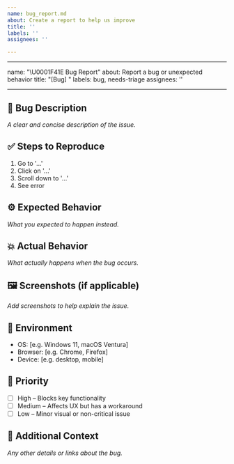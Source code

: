 ```yaml
---
name: bug_report.md
about: Create a report to help us improve
title: ''
labels: ''
assignees: ''

---
```


---
name: "\U0001F41E Bug Report"
about: Report a bug or unexpected behavior
title: "[Bug] <Short description>"
labels: bug, needs-triage
assignees: ''

---

## 🐞 Bug Description
_A clear and concise description of the issue._

## ✅ Steps to Reproduce
1. Go to '...'
2. Click on '...'
3. Scroll down to '...'
4. See error

## ⚙️ Expected Behavior
_What you expected to happen instead._

## 💥 Actual Behavior
_What actually happens when the bug occurs._

## 🖼️ Screenshots (if applicable)
_Add screenshots to help explain the issue._

## 🧩 Environment
- OS: [e.g. Windows 11, macOS Ventura]
- Browser: [e.g. Chrome, Firefox]
- Device: [e.g. desktop, mobile]

## 🎯 Priority
- [ ] High – Blocks key functionality
- [ ] Medium – Affects UX but has a workaround
- [ ] Low – Minor visual or non-critical issue

## 📌 Additional Context
_Any other details or links about the bug._
